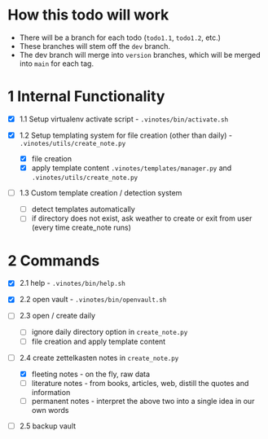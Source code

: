 # How this todo will work

- There will be a branch for each todo (`todo1.1`, `todo1.2`, etc.)
- These branches will stem off the `dev` branch.
- The dev branch will merge into `version` branches, which will be merged into `main` for each tag.

# 1 Internal Functionality
- [x] 1.1 Setup virtualenv activate script - `.vinotes/bin/activate.sh`

- [x] 1.2 Setup templating system for file creation (other than daily) - `.vinotes/utils/create_note.py`
  - [x] file creation
  - [x] apply template content `.vinotes/templates/manager.py` and `.vinotes/utils/create_note.py`

- [ ] 1.3 Custom template creation / detection system
  - [ ] detect templates automatically
  - [ ] if directory does not exist, ask weather to create or exit from user (every time create_note runs)

# 2 Commands
- [x] 2.1 help - `.vinotes/bin/help.sh`

- [x] 2.2 open vault - `.vinotes/bin/openvault.sh`

- [ ] 2.3 open / create daily
  - [ ] ignore daily directory option in `create_note.py`
  - [ ] file creation and apply template content

- [ ] 2.4 create zettelkasten notes in `create_note.py`
  - [x] fleeting notes - on the fly, raw data
  - [ ] literature notes - from books, articles, web, distill the quotes and information 
  - [ ] permanent notes - interpret the above two into a single idea in our own words

- [ ] 2.5 backup vault 
